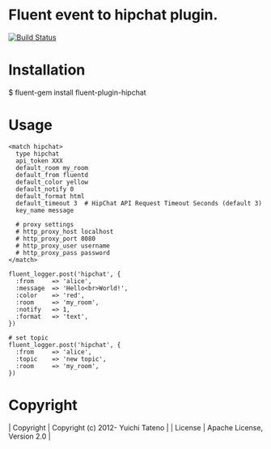 # Fluent event to hipchat plugin.

[![Build Status](https://travis-ci.org/fluent-plugins-nursery/fluent-plugin-hipchat.svg?branch=master)](https://travis-ci.org/fluent-plugins-nursery/fluent-plugin-hipchat)

# Installation

  $ fluent-gem install fluent-plugin-hipchat

# Usage

    <match hipchat>
      type hipchat
      api_token XXX
      default_room my_room
      default_from fluentd
      default_color yellow
      default_notify 0
      default_format html
      default_timeout 3  # HipChat API Request Timeout Seconds (default 3)
      key_name message
      
      # proxy settings
      # http_proxy_host localhost
      # http_proxy_port 8080
      # http_proxy_user username
      # http_proxy_pass password
    </match>

    fluent_logger.post('hipchat', {
      :from     => 'alice',
      :message  => 'Hello<br>World!',
      :color    => 'red',
      :room     => 'my_room',
      :notify   => 1,
      :format   => 'text',
    })

    # set topic
    fluent_logger.post('hipchat', {
      :from     => 'alice',
      :topic    => 'new topic',
      :room     => 'my_room',
    })


# Copyright

| Copyright | Copyright (c) 2012- Yuichi Tateno |
| License   | Apache License, Version 2.0       |
